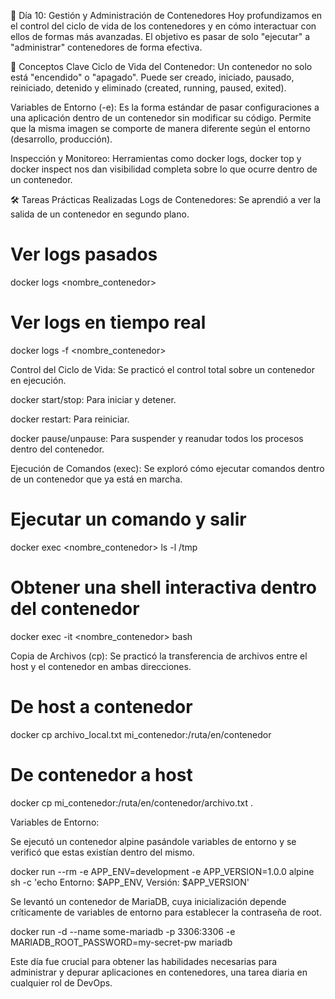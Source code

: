 🚀 Día 10: Gestión y Administración de Contenedores
Hoy profundizamos en el control del ciclo de vida de los contenedores y en cómo interactuar con ellos de formas más avanzadas. El objetivo es pasar de solo "ejecutar" a "administrar" contenedores de forma efectiva.

🧠 Conceptos Clave
Ciclo de Vida del Contenedor: Un contenedor no solo está "encendido" o "apagado". Puede ser creado, iniciado, pausado, reiniciado, detenido y eliminado (created, running, paused, exited).

Variables de Entorno (-e): Es la forma estándar de pasar configuraciones a una aplicación dentro de un contenedor sin modificar su código. Permite que la misma imagen se comporte de manera diferente según el entorno (desarrollo, producción).

Inspección y Monitoreo: Herramientas como docker logs, docker top y docker inspect nos dan visibilidad completa sobre lo que ocurre dentro de un contenedor.

🛠️ Tareas Prácticas Realizadas
Logs de Contenedores: Se aprendió a ver la salida de un contenedor en segundo plano.

# Ver logs pasados
docker logs <nombre_contenedor>
# Ver logs en tiempo real
docker logs -f <nombre_contenedor>

Control del Ciclo de Vida: Se practicó el control total sobre un contenedor en ejecución.

docker start/stop: Para iniciar y detener.

docker restart: Para reiniciar.

docker pause/unpause: Para suspender y reanudar todos los procesos dentro del contenedor.

Ejecución de Comandos (exec): Se exploró cómo ejecutar comandos dentro de un contenedor que ya está en marcha.

# Ejecutar un comando y salir
docker exec <nombre_contenedor> ls -l /tmp
# Obtener una shell interactiva dentro del contenedor
docker exec -it <nombre_contenedor> bash

Copia de Archivos (cp): Se practicó la transferencia de archivos entre el host y el contenedor en ambas direcciones.

# De host a contenedor
docker cp archivo_local.txt mi_contenedor:/ruta/en/contenedor
# De contenedor a host
docker cp mi_contenedor:/ruta/en/contenedor/archivo.txt .

Variables de Entorno:

Se ejecutó un contenedor alpine pasándole variables de entorno y se verificó que estas existían dentro del mismo.

docker run --rm -e APP_ENV=development -e APP_VERSION=1.0.0 alpine sh -c 'echo Entorno: $APP_ENV, Versión: $APP_VERSION'

Se levantó un contenedor de MariaDB, cuya inicialización depende críticamente de variables de entorno para establecer la contraseña de root.

docker run -d --name some-mariadb -p 3306:3306 -e MARIADB_ROOT_PASSWORD=my-secret-pw mariadb

Este día fue crucial para obtener las habilidades necesarias para administrar y depurar aplicaciones en contenedores, una tarea diaria en cualquier rol de DevOps.